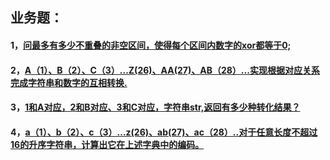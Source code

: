 ## 业务题：

#### 1，[问最多有多少不重叠的非空区间，使得每个区间内数字的xor都等于0;](https://github.com/sihaihou/algorithm/tree/master/src/com/reyco/algorithm/test/test5/Test1.java)
#### 2，[A（1）、B（2）、C（3）...Z(26)、AA(27)、AB（28）...实现根据对应关系完成字符串和数字的互相转换.](https://github.com/sihaihou/algorithm/tree/master/src/com/reyco/algorithm/test/test5/Test2.java)
#### 3，[1和A对应，2和B对应、3和C对应，字符串str,返回有多少种转化结果？](https://github.com/sihaihou/algorithm/tree/master/src/com/reyco/algorithm/test/test5/Test3.java)
#### 4，[a（1）、b（2）、c（3）...z(26)、ab(27)、ac（28）..对于任意长度不超过16的升序字符串，计算出它在上述字典中的编码。](https://github.com/sihaihou/algorithm/blob/master/src/com/reyco/algorithm/test/test5/Test4.java)
